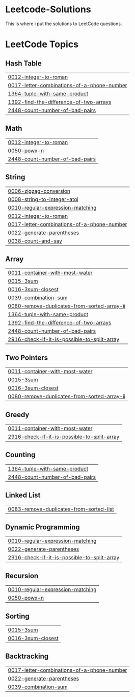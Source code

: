 # Leetcode-Solutions
This is where i put the solutions to LeetCode questions.

<!---LeetCode Topics Start-->
# LeetCode Topics
## Hash Table
|  |
| ------- |
| [0012-integer-to-roman](https://github.com/TesfamichaelA-code/Leetcode-Solutions/tree/master/0012-integer-to-roman) |
| [0017-letter-combinations-of-a-phone-number](https://github.com/TesfamichaelA-code/Leetcode-Solutions/tree/master/0017-letter-combinations-of-a-phone-number) |
| [1364-tuple-with-same-product](https://github.com/TesfamichaelA-code/Leetcode-Solutions/tree/master/1364-tuple-with-same-product) |
| [1392-find-the-difference-of-two-arrays](https://github.com/TesfamichaelA-code/Leetcode-Solutions/tree/master/1392-find-the-difference-of-two-arrays) |
| [2448-count-number-of-bad-pairs](https://github.com/TesfamichaelA-code/Leetcode-Solutions/tree/master/2448-count-number-of-bad-pairs) |
## Math
|  |
| ------- |
| [0012-integer-to-roman](https://github.com/TesfamichaelA-code/Leetcode-Solutions/tree/master/0012-integer-to-roman) |
| [0050-powx-n](https://github.com/TesfamichaelA-code/Leetcode-Solutions/tree/master/0050-powx-n) |
| [2448-count-number-of-bad-pairs](https://github.com/TesfamichaelA-code/Leetcode-Solutions/tree/master/2448-count-number-of-bad-pairs) |
## String
|  |
| ------- |
| [0006-zigzag-conversion](https://github.com/TesfamichaelA-code/Leetcode-Solutions/tree/master/0006-zigzag-conversion) |
| [0008-string-to-integer-atoi](https://github.com/TesfamichaelA-code/Leetcode-Solutions/tree/master/0008-string-to-integer-atoi) |
| [0010-regular-expression-matching](https://github.com/TesfamichaelA-code/Leetcode-Solutions/tree/master/0010-regular-expression-matching) |
| [0012-integer-to-roman](https://github.com/TesfamichaelA-code/Leetcode-Solutions/tree/master/0012-integer-to-roman) |
| [0017-letter-combinations-of-a-phone-number](https://github.com/TesfamichaelA-code/Leetcode-Solutions/tree/master/0017-letter-combinations-of-a-phone-number) |
| [0022-generate-parentheses](https://github.com/TesfamichaelA-code/Leetcode-Solutions/tree/master/0022-generate-parentheses) |
| [0038-count-and-say](https://github.com/TesfamichaelA-code/Leetcode-Solutions/tree/master/0038-count-and-say) |
## Array
|  |
| ------- |
| [0011-container-with-most-water](https://github.com/TesfamichaelA-code/Leetcode-Solutions/tree/master/0011-container-with-most-water) |
| [0015-3sum](https://github.com/TesfamichaelA-code/Leetcode-Solutions/tree/master/0015-3sum) |
| [0016-3sum-closest](https://github.com/TesfamichaelA-code/Leetcode-Solutions/tree/master/0016-3sum-closest) |
| [0039-combination-sum](https://github.com/TesfamichaelA-code/Leetcode-Solutions/tree/master/0039-combination-sum) |
| [0080-remove-duplicates-from-sorted-array-ii](https://github.com/TesfamichaelA-code/Leetcode-Solutions/tree/master/0080-remove-duplicates-from-sorted-array-ii) |
| [1364-tuple-with-same-product](https://github.com/TesfamichaelA-code/Leetcode-Solutions/tree/master/1364-tuple-with-same-product) |
| [1392-find-the-difference-of-two-arrays](https://github.com/TesfamichaelA-code/Leetcode-Solutions/tree/master/1392-find-the-difference-of-two-arrays) |
| [2448-count-number-of-bad-pairs](https://github.com/TesfamichaelA-code/Leetcode-Solutions/tree/master/2448-count-number-of-bad-pairs) |
| [2916-check-if-it-is-possible-to-split-array](https://github.com/TesfamichaelA-code/Leetcode-Solutions/tree/master/2916-check-if-it-is-possible-to-split-array) |
## Two Pointers
|  |
| ------- |
| [0011-container-with-most-water](https://github.com/TesfamichaelA-code/Leetcode-Solutions/tree/master/0011-container-with-most-water) |
| [0015-3sum](https://github.com/TesfamichaelA-code/Leetcode-Solutions/tree/master/0015-3sum) |
| [0016-3sum-closest](https://github.com/TesfamichaelA-code/Leetcode-Solutions/tree/master/0016-3sum-closest) |
| [0080-remove-duplicates-from-sorted-array-ii](https://github.com/TesfamichaelA-code/Leetcode-Solutions/tree/master/0080-remove-duplicates-from-sorted-array-ii) |
## Greedy
|  |
| ------- |
| [0011-container-with-most-water](https://github.com/TesfamichaelA-code/Leetcode-Solutions/tree/master/0011-container-with-most-water) |
| [2916-check-if-it-is-possible-to-split-array](https://github.com/TesfamichaelA-code/Leetcode-Solutions/tree/master/2916-check-if-it-is-possible-to-split-array) |
## Counting
|  |
| ------- |
| [1364-tuple-with-same-product](https://github.com/TesfamichaelA-code/Leetcode-Solutions/tree/master/1364-tuple-with-same-product) |
| [2448-count-number-of-bad-pairs](https://github.com/TesfamichaelA-code/Leetcode-Solutions/tree/master/2448-count-number-of-bad-pairs) |
## Linked List
|  |
| ------- |
| [0083-remove-duplicates-from-sorted-list](https://github.com/TesfamichaelA-code/Leetcode-Solutions/tree/master/0083-remove-duplicates-from-sorted-list) |
## Dynamic Programming
|  |
| ------- |
| [0010-regular-expression-matching](https://github.com/TesfamichaelA-code/Leetcode-Solutions/tree/master/0010-regular-expression-matching) |
| [0022-generate-parentheses](https://github.com/TesfamichaelA-code/Leetcode-Solutions/tree/master/0022-generate-parentheses) |
| [2916-check-if-it-is-possible-to-split-array](https://github.com/TesfamichaelA-code/Leetcode-Solutions/tree/master/2916-check-if-it-is-possible-to-split-array) |
## Recursion
|  |
| ------- |
| [0010-regular-expression-matching](https://github.com/TesfamichaelA-code/Leetcode-Solutions/tree/master/0010-regular-expression-matching) |
| [0050-powx-n](https://github.com/TesfamichaelA-code/Leetcode-Solutions/tree/master/0050-powx-n) |
## Sorting
|  |
| ------- |
| [0015-3sum](https://github.com/TesfamichaelA-code/Leetcode-Solutions/tree/master/0015-3sum) |
| [0016-3sum-closest](https://github.com/TesfamichaelA-code/Leetcode-Solutions/tree/master/0016-3sum-closest) |
## Backtracking
|  |
| ------- |
| [0017-letter-combinations-of-a-phone-number](https://github.com/TesfamichaelA-code/Leetcode-Solutions/tree/master/0017-letter-combinations-of-a-phone-number) |
| [0022-generate-parentheses](https://github.com/TesfamichaelA-code/Leetcode-Solutions/tree/master/0022-generate-parentheses) |
| [0039-combination-sum](https://github.com/TesfamichaelA-code/Leetcode-Solutions/tree/master/0039-combination-sum) |
<!---LeetCode Topics End-->